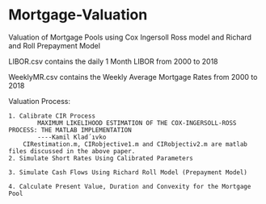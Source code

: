 # Mortgage-Valuation
Valuation of Mortgage Pools using Cox Ingersoll Ross model and Richard and Roll Prepayment Model

LIBOR.csv contains the daily 1 Month LIBOR from 2000 to 2018

WeeklyMR.csv contains the Weekly Average Mortgage Rates from 2000 to 2018

Valuation Process:

	1. Calibrate CIR Process
			MAXIMUM LIKELIHOOD ESTIMATION OF THE COX-INGERSOLL-ROSS PROCESS: THE MATLAB IMPLEMENTATION
			----Kamil Klad´ıvko
		CIRestimation.m, CIRobjective1.m and CIRobjectiv2.m are matlab files discussed in the above paper.
	2. Simulate Short Rates Using Calibrated Parameters
	
	3. Simulate Cash Flows Using Richard Roll Model (Prepayment Model)
	
	4. Calculate Present Value, Duration and Convexity for the Mortgage Pool
